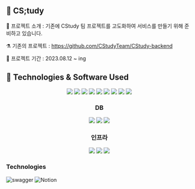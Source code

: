 ##   🚀 CS;tudy

📝 프로젝트 소개 : 기존에 CStudy 팀 프로젝트를 고도화하여 서비스를 만들기 위해 준비하고 있습니다.

⚗️ 기존의 프로젝트 : https://github.com/CStudyTeam/CStudy-backend

📅 프로젝트 기간 : 2023.08.12 ~ ing

## 🔧 Technologies & Software Used

<p align="center">

<img src="https://img.shields.io/badge/Java 11-008FC7?style=for-the-badge&logo=Java&logoColor=white"/>
<img src="https://img.shields.io/badge/spring 2.7.9-%236DB33F.svg?style=for-the-badge&logo=spring&logoColor=white"/>
<img src="https://img.shields.io/badge/Spring Security-6DB33F?style=for-the-badge&logo=Spring Security&logoColor=white"/>
<img src="https://img.shields.io/badge/Spring Data JPA-6DB33F?style=for-the-badge&logo=JPA&logoColor=white"/>

<img src="https://img.shields.io/badge/-QueryDSL-blue?style=for-the-badge"/>
<img src="https://img.shields.io/badge/Gradle-02303A?style=for-the-badge&logo=Gradle&logoColor=white"/>
<img src="https://img.shields.io/badge/Junit-25A162?style=for-the-badge&logo=Junit5&logoColor=white"/>

<img src="https://img.shields.io/badge/Mockito-FF9900?style=for-the-badge&logo=Mockito&logoColor=white"/>
<img src="https://img.shields.io/badge/JSON Web Tokens-000000?style=for-the-badge&logo=JSON Web Tokens&logoColor=white"/>

</p>


<h3 align="center">DB</h3>

<p align="center">  
<img src="https://img.shields.io/badge/mysql-%2300f.svg?style=for-the-badge&logo=mysql&logoColor=white"/>
<img src="https://img.shields.io/badge/redis-%23DD0031.svg?style=for-the-badge&logo=redis&logoColor=white"/>
<img src="https://img.shields.io/badge/MongoDB-%234ea94b.svg?style=for-the-badge&logo=mongodb&logoColor=white"/>

</p>

<h3 align="center">인프라</h3>

<p align="center">   

<img src="https://img.shields.io/badge/Jenkins-D24939?style=for-the-badge&logo=Jenkins&logoColor=white"/>
<img src="https://img.shields.io/badge/docker-%230db7ed.svg?style=for-the-badge&logo=docker&logoColor=white"/>
<img src="https://img.shields.io/badge/Amazon EC2-FF9900?style=for-the-badge&logo=Amazon EC2&logoColor=white"/>

</p>

### Technologies
<img alt="swagger" src="https://img.shields.io/badge/swagger-85EA2D?style=for-the-badge&logo=swagger&logoColor=white"/>
<img alt="Notion" src="https://img.shields.io/badge/Notion-000000?style=for-the-badge&logo=Notion&logoColor=white"/>
<img alt="" src="https://img.shields.io/badge/Git-F05032.svg?style=for-the-badge&logo=Git&logoColor=white"/>
<img alt="" src="https://img.shields.io/badge/GitHub-181717.svg?style=for-the-badge&logo=GitHub&logoColor=white"/>
<img alt="" src="https://img.shields.io/badge/Slack-4A154B?style=for-the-badge&logo=Slack&logoColor=white"/>
<img alt="" src="https://img.shields.io/badge/Postman-FF6C37.svg?style=for-the-badge&logo=Postman&logoColor=white"/>

